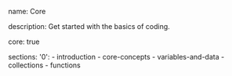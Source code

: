 name: Core

description: Get started with the basics of coding.

core: true

sections:
  '0':
    - introduction
    - core-concepts
    - variables-and-data
    - collections
    - functions